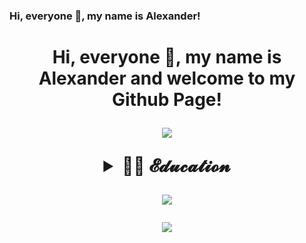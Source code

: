### Hi, everyone 🤠, my name is Alexander!

<h1 align="center">Hi, everyone 🤠, my name is Alexander and welcome to my Github Page!
<!-- Typing SVG by DenverCoder1 - https://github.com/DenverCoder1/readme-typing-svg -->
<p align="center">
  <a href="https://github.com/DenverCoder1/readme-typing-svg"><img src="https://readme-typing-svg.herokuapp.com/?lines=My+name+is+Aleksander;I+work+as+a+QA+Engineer;!&font=Fira%20Code&center=true&width=650&height=50&color=61dafb&vCenter=true&size=26"></a>
</p>


<!-- Education section -->
<details>	
  <summary>👨‍🎓 𝓔𝓭𝓾𝓬𝓪𝓽𝓲𝓸𝓷</summary>
<tr>
    <td width="30%" valign="center">
        <img src="images/logo/qa-guru.png">
        </td>
        <td valign="middle">𝒮𝒸𝒽𝑜𝑜𝓁 𝑜𝒻 𝒜𝓊𝓉𝑜𝓂𝒶𝓉𝒾𝑜𝓃 𝒯𝑒𝓈𝓉𝒾𝓃𝑔 𝐸𝓃𝑔𝒾𝓃𝑒𝑒𝓇𝓈 
            </br><a target="_blank" href="https://qa.guru">QA.GURU</a>. 
        </td>
    </tr>
</tr>
</table>
</br>
  </details>

![](https://github-profile-summary-cards.vercel.app/api/cards/stats?username=Suneks&theme=monokai)

![](https://github-profile-summary-cards.vercel.app/api/cards/profile-details?username=Suneks&theme=monokai)
